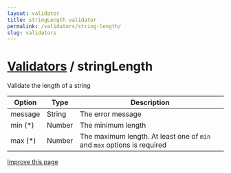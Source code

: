 ```yaml
---
layout: validator
title: stringLength validator
permalink: /validators/string-length/
slug: validators
---
```


# <a href="/validators/">Validators</a> / stringLength

Validate the length of a string

Option  | Type   | Description
--------|--------|------------
message | String | The error message
min (*) | Number | The minimum length
max (*) | Number | The maximum length. At least one of ```min``` and ```max``` options is required

<a href="{{ site.repository.docs_edit }}/validators/stringLength.md" class="btn btn-info">Improve this page</a>